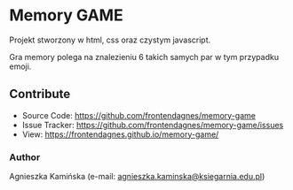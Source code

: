 # Memory GAME

Projekt stworzony w html, css oraz czystym javascript.

Gra memory polega na znalezieniu 6 takich samych par w tym przypadku emoji.
## Contribute

- Source Code: https://github.com/frontendagnes/memory-game
- Issue Tracker: https://github.com/frontendagnes/memory-game/issues
- View: https://frontendagnes.github.io/memory-game/

### Author

Agnieszka Kamińska (e-mail: [agnieszka.kaminska@ksiegarnia.edu.pl](mailto:agnieszka.kaminska@ksiegarnia.edu.pl))

